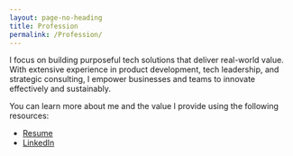 ```yaml
---
layout: page-no-heading
title: Profession
permalink: /Profession/
---
```


I focus on building purposeful tech solutions that deliver real-world value. With extensive experience in product development, tech leadership, and strategic consulting, I empower businesses and teams to innovate effectively and sustainably.

You can learn more about me and the value I provide using the following resources:

- [Resume](/work/resume.md)
- [LinkedIn](https://www.linkedin.com/in/jessefitzgibbon/)
